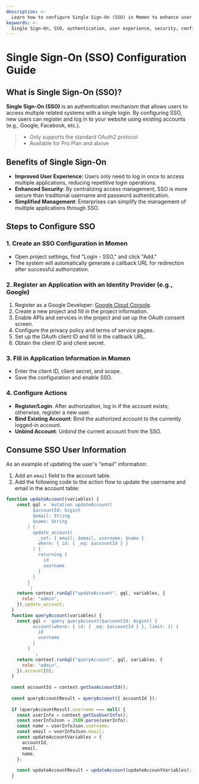 ```yaml
---
description: >-
  Learn how to configure Single Sign-On (SSO) in Momen to enhance user experience, improve security, and simplify access management for your applications.
keywords: >-
  Single Sign-On, SSO, authentication, user experience, security, configuration steps, Google login
---
```


# Single Sign-On (SSO) Configuration Guide

## What is Single Sign-On (SSO)?

**Single Sign-On (SSO)** is an authentication mechanism that allows users to access multiple related systems with a single login. By configuring SSO, new users can register and log in to your website using existing accounts (e.g., Google, Facebook, etc.).

> - Only supports the standard OAuth2 protocol  
> - Available for Pro Plan and above  

## Benefits of Single Sign-On

- **Improved User Experience**: Users only need to log in once to access multiple applications, reducing repetitive login operations.
- **Enhanced Security**: By centralizing access management, SSO is more secure than traditional username and password authentication.
- **Simplified Management**: Enterprises can simplify the management of multiple applications through SSO.

## Steps to Configure SSO

### 1. Create an SSO Configuration in Momen

- Open project settings, find "Login - SSO," and click "Add."
- The system will automatically generate a callback URL for redirection after successful authorization.

### 2. Register an Application with an Identity Provider (e.g., Google)

1. Register as a Google Developer: [Google Cloud Console](https://console.cloud.google.com/).
2. Create a new project and fill in the project information.
3. Enable APIs and services in the project and set up the OAuth consent screen.
4. Configure the privacy policy and terms of service pages.
5. Set up the OAuth client ID and fill in the callback URL.
6. Obtain the client ID and client secret.

### 3. Fill in Application Information in Momen

- Enter the client ID, client secret, and scope.
- Save the configuration and enable SSO.

### 4. Configure Actions

- **Register/Login**: After authorization, log in if the account exists; otherwise, register a new user.
- **Bind Existing Account**: Bind the authorized account to the currently logged-in account.
- **Unbind Account**: Unbind the current account from the SSO.

## Consume SSO User Information

As an example of updating the user's "email" information:
1. Add an `email` field to the account table.
2. Add the following code to the action flow to update the username and email in the account table:

```javascript
function updateAccount(variables) {
    const gql = `mutation updateAccount(
          $accountId: bigint
          $email: String
          $name: String
        ) {
          update_account(
            _set: { email: $email, username: $name }
            where: { id: { _eq: $accountId } }
          ) {
            returning {
              id
              username
            }
          }
        }
        `;
    return context.runGql("updateAccount", gql, variables, {
      role: "admin",
    }).update_account;
  }
  function queryAccount(variables) {
    const gql = `query queryAccount($accountId: bigint) {
          account(where: { id: { _eq: $accountId } }, limit: 1) {
            id
            username
          }
        }
          `;
    return context.runGql("queryAccount", gql, variables, {
      role: "admin",
    }).account[0];
  }
  
  const accountId = context.getSsoAccountId();
  
  const queryAccountResult = queryAccount({ accountId });
  
  if (queryAccountResult.username === null) {
    const userInfo = context.getSsoUserInfo();
    const userInfoJson = JSON.parse(userInfo);
    const name = userInfoJson.username;
    const email = userInfoJson.email;
    const updateAccountVariables = {
      accountId,
      email,
      name,
    };
  
    const updateAccountResult = updateAccount(updateAccountVariables);
  }
```